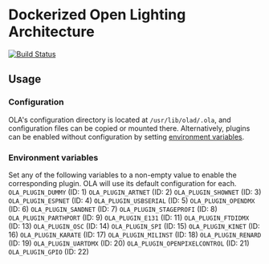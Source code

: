 # Dockerized Open Lighting Architecture

[![Build Status](https://travis-ci.org/bartfeenstra/docker-ola.svg?branch=master)](https://travis-ci.org/bartfeenstra/docker-ola)

## Usage

### Configuration
OLA's configuration directory is located at `/usr/lib/olad/.ola`, and configuration files can be copied or mounted
there. Alternatively, plugins can be enabled without configuration by setting
[environment variables](#environment-variables).

### Environment variables
Set any of the following variables to a non-empty value to enable the corresponding plugin. OLA will use its default
configuration for each.
`OLA_PLUGIN_DUMMY` (ID: 1)
`OLA_PLUGIN_ARTNET` (ID: 2)
`OLA_PLUGIN_SHOWNET` (ID: 3)
`OLA_PLUGIN_ESPNET` (ID: 4)
`OLA_PLUGIN_USBSERIAL` (ID: 5)
`OLA_PLUGIN_OPENDMX` (ID: 6)
`OLA_PLUGIN_SANDNET` (ID: 7)
`OLA_PLUGIN_STAGEPROFI` (ID: 8)
`OLA_PLUGIN_PARTHPORT` (ID: 9)
`OLA_PLUGIN_E131` (ID: 11)
`OLA_PLUGIN_FTDIDMX` (ID: 13)
`OLA_PLUGIN_OSC` (ID: 14)
`OLA_PLUGIN_SPI` (ID: 15)
`OLA_PLUGIN_KINET` (ID: 16)
`OLA_PLUGIN_KARATE` (ID: 17)
`OLA_PLUGIN_MILINST` (ID: 18)
`OLA_PLUGIN_RENARD` (ID: 19)
`OLA_PLUGIN_UARTDMX` (ID: 20)
`OLA_PLUGIN_OPENPIXELCONTROL` (ID: 21)
`OLA_PLUGIN_GPIO` (ID: 22)

